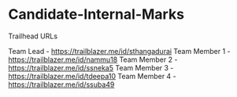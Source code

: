 # Candidate-Internal-Marks

Trailhead URLs

Team Lead - https://trailblazer.me/id/sthangadurai
Team Member 1 - https://trailblazer.me/id/nammu18
Team Member 2 - https://trailblazer.me/id/ssneka5
Team Member 3 - https://trailblazer.me/id/tdeepa10
Team Member 4 - https://trailblazer.me/id/ssuba49
